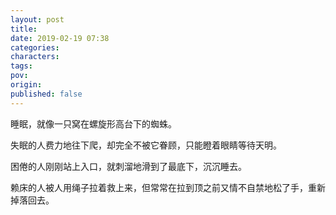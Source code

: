 ```yaml
---
layout: post
title: 
date: 2019-02-19 07:38
categories: 
characters: 
tags: 
pov: 
origin:  
published: false
---
```


睡眠，就像一只窝在螺旋形高台下的蜘蛛。

失眠的人费力地往下爬，却完全不被它眷顾，只能瞪着眼睛等待天明。

困倦的人刚刚站上入口，就刺溜地滑到了最底下，沉沉睡去。

赖床的人被人用绳子拉着救上来，但常常在拉到顶之前又情不自禁地松了手，重新掉落回去。
